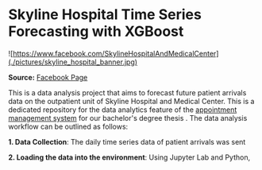 # Skyline Hospital Time Series Forecasting with XGBoost

![https://www.facebook.com/SkylineHospitalAndMedicalCenter](./pictures/skyline_hospital_banner.jpg)

**Source:** [Facebook Page](https://www.facebook.com/SkylineHospitalAndMedicalCenter)

This is a data analysis project that aims to forecast future patient arrivals data on the outpatient unit of Skyline Hospital and Medical Center. This is a dedicated repository for the data analytics feature of the [appointment management system](thesis-manuscript/) for our bachelor's degree thesis
.
The data analysis workflow can be outlined as follows:

**1. Data Collection**: The daily time series data of patient arrivals was sent 

**2. Loading the data into the environment**: Using Jupyter Lab and Python, 